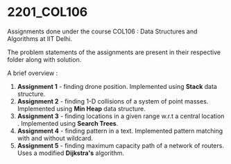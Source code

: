 # 2201_COL106
Assignments done under the course COL106 : Data Structures and Algorithms at IIT Delhi.

The problem statements of the assignments are present in their respective folder along with solution.

A brief overview :
1. **Assignment 1** - finding drone position. Implemented using **Stack** data structure.
2. **Assignment 2** - finding 1-D collisions of a system of point masses. Implemented using **Min Heap** data structure.
3. **Assignment 3** - finding locations in a given range w.r.t a central location . Implemented using **Search Trees**.
4. **Assignment 4** - finding pattern in a text. Implemented pattern matching with and without wildcard.
5. **Assignment 5** - finding maximum capacity path of a network of routers. Uses a modified **Dijkstra's** algorithm.
